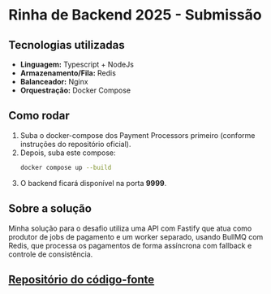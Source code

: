# Rinha de Backend 2025 - Submissão

## Tecnologias utilizadas

- **Linguagem:** Typescript + NodeJs
- **Armazenamento/Fila:** Redis
- **Balanceador:** Nginx
- **Orquestração:** Docker Compose

## Como rodar

1. Suba o docker-compose dos Payment Processors primeiro (conforme instruções do repositório oficial).
2. Depois, suba este compose:
   ```sh
   docker compose up --build
   ```
3. O backend ficará disponível na porta **9999**.

## Sobre a solução

Minha solução para o desafio utiliza uma API com Fastify que atua como produtor de jobs de pagamento e um worker separado, usando BullMQ com Redis, que processa os pagamentos de forma assíncrona com fallback e controle de consistência.

## [Repositório do código-fonte](https://github.com/jeffersondossantosaguiar/rinha-backend-2025)
